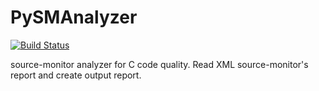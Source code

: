 # PySMAnalyzer
[![Build Status](https://travis-ci.org/cutty853/PySMAnalyzer.png?branch=master)](https://travis-ci.org/cutty853/PySMAnalyzer)

source-monitor analyzer for C code quality. Read XML source-monitor's report and create output report.
